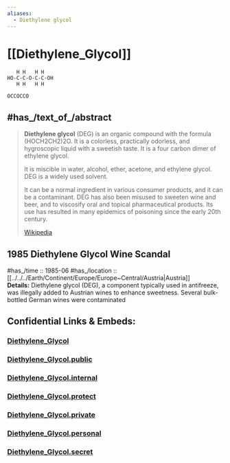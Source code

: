 ```yaml
---
aliases:
  - Diethylene glycol
---
```


# [[Diethylene_Glycol]] 

```
   H H   H H
HO-C-C-O-C-C-OH
   H H   H H
```

```smiles
OCCOCCO
```

## #has_/text_of_/abstract 

> **Diethylene glycol** (DEG) is an organic compound with the formula (HOCH2CH2)2O. 
> It is a colorless, practically odorless, and hygroscopic liquid with a sweetish taste. 
> It is a four carbon dimer of ethylene glycol. 
> 
> It is miscible in water, alcohol, ether, acetone, and ethylene glycol. 
> DEG is a widely used solvent. 
> 
> It can be a normal ingredient in various consumer products, and it can be a contaminant. 
> DEG has also been misused to sweeten wine and beer, 
> and to viscosify oral and topical pharmaceutical products. 
> Its use has resulted in many epidemics of poisoning since the early 20th century.
>
> [Wikipedia](https://en.wikipedia.org/wiki/Diethylene%20glycol) 



## 1985 Diethylene Glycol Wine Scandal

#has_/time :: 1985-06 
#has_/location  :: [[../../../Earth/Continent/Europe/Europe~Central/Austria|Austria]]  
**Details:** Diethylene glycol (DEG), a component typically used in antifreeze, 
was illegally added to Austrian wines to enhance sweetness. 
Several bulk-bottled German wines were contaminated





## Confidential Links & Embeds: 

### [Diethylene_Glycol](/_Standards/chemic/organic/Alcohol/Diethylene_Glycol.md) 

### [Diethylene_Glycol.public](/_public/chemic/organic/Alcohol/Diethylene_Glycol.public.md) 

### [Diethylene_Glycol.internal](/_internal/chemic/organic/Alcohol/Diethylene_Glycol.internal.md) 

### [Diethylene_Glycol.protect](/_protect/chemic/organic/Alcohol/Diethylene_Glycol.protect.md) 

### [Diethylene_Glycol.private](/_private/chemic/organic/Alcohol/Diethylene_Glycol.private.md) 

### [Diethylene_Glycol.personal](/_personal/chemic/organic/Alcohol/Diethylene_Glycol.personal.md) 

### [Diethylene_Glycol.secret](/_secret/chemic/organic/Alcohol/Diethylene_Glycol.secret.md)

